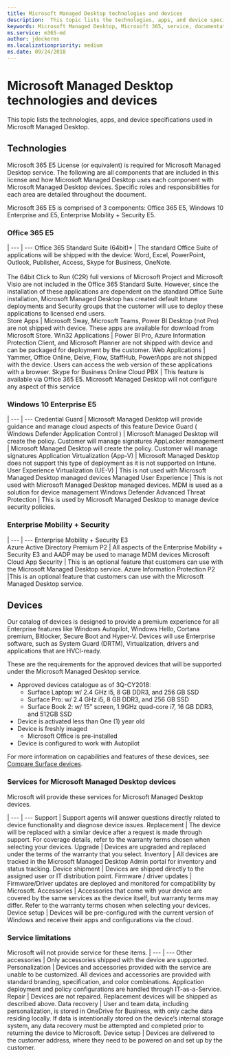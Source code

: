 ```yaml
---
title: Microsoft Managed Desktop technologies and devices
description:  This topic lists the technologies, apps, and device specifications used in Microsoft Managed Desktop.
keywords: Microsoft Managed Desktop, Microsoft 365, service, documentation
ms.service: m365-md
author: jdeckerms
ms.localizationpriority: medium
ms.date: 09/24/2018
---
```


# Microsoft Managed Desktop technologies and devices

This topic lists the technologies, apps, and device specifications used in Microsoft Managed Desktop.

<!-- Microsoft 365 E5; Device as a Service -->
<!-- in O365 table, standard suite, removed this sentence "Please see the Installation of Project/Visio 64bit Click to Run Addendum for important deployment instructions. -->

## Technologies

Microsoft 365 E5 License (or equivalent) is required for Microsoft Managed Desktop service. The following are all components that are included in this license and how Microsoft Managed Desktop uses each component with Microsoft Managed Desktop devices.  Specific roles and responsibilities for each area are detailed throughout the document. 

Microsoft 365 E5 is comprised of 3 components: Office 365 E5, Windows 10 Enterprise and E5, Enterprise Mobility + Security E5.  


### Office 365 E5
 |
 --- | ---
Office 365 Standard Suite (64bit)* | The standard Office Suite of applications will be shipped with the device:	Word, Excel, PowerPoint, Outlook, Publisher, Access, Skype for Business, OneNote.<br><br>The 64bit Click to Run (C2R) full versions of Microsoft Project and Microsoft Visio are not included in the Office 365 Standard Suite.  However, since the installation of these applications are dependent on the standard Office Suite installation, Microsoft Managed Desktop has created default Intune deployments and Security groups that the customer will use to deploy these applications to licensed end users.  
Store Apps |	Microsoft Sway, Microsoft Teams, Power BI Desktop (not Pro) are not shipped with device. These apps are available for download from Microsoft Store.
Win32 Applications |	Power BI Pro, Azure Information Protection Client, and Microsoft Planner are not shipped with device and can be packaged for deployment by the customer. 
Web Applications |	Yammer, Office Online, Delve, Flow, StaffHub, PowerApps are not shipped with the device. Users can access the web version of these applications with a browser.
Skype for Business Online Cloud PBX | This feature is available via Office 365 E5. Microsoft Managed Desktop will not configure any aspect of this service

### Windows 10 Enterprise E5

 |
 --- | ---
Credential Guard |	Microsoft Managed Desktop will provide guidance and manage cloud aspects of this feature
Device Guard ( Windows Defender Application Control )	| Microsoft Managed Desktop will create the policy. Customer will manage signatures
AppLocker management |	Microsoft Managed Desktop will create the policy. Customer will manage signatures
Application Virtualization (App-V) |	Microsoft Managed Desktop does not support this type of deployment as it is not supported on Intune.
User Experience Virtualization (UE-V) |	This is not used with Microsoft Managed Desktop managed devices
Managed User Experience	 | This is not used with Microsoft Managed Desktop managed devices. MDM is used as a solution for device management
Windows Defender Advanced Threat Protection |	This is used by Microsoft Managed Desktop to manage device security policies. 

### Enterprise Mobility + Security 

 |
 --- | ---
Enterprise Mobility + Security E3<br>Azure Active Directory Premium P2 |	All aspects of the Enterprise Mobility + Security E3 and AADP may be used to manage MDM devices
Microsoft Cloud App Security |	This is an optional feature that customers can use with the Microsoft Managed Desktop service.
Azure Information Protection P2	 |This is an optional feature that customers can use with the Microsoft Managed Desktop service.


## Devices

<!-- Device as a service -->

<!---
A device will be provided as a part of the Microsoft Managed Desktop service. Our catalog of devices is designed to ensure a premium experience for all Enterprise features like Windows Autopilot, Windows Hello, Cortana premium, Bitlocker, Secure Boot and Hyper-V. Devices will use Enterprise software, such as System Guard (DRTM), Virtualization, drivers and applications that are HVCI-ready.

Microsoft does not support configuring, managing, or supporting existing devices in a customer’s organization that were not provided as part of Microsoft Managed Desktop. There is also no PC recycle or buy back program for existing devices.

Current device catalog:

- Surface Laptop: w/ 2.4 GHz i5, 8 GB DDR3, and 256 GB SSD
- Surface Pro: w/ 2.4 GHz i5, 8 GB DDR3, and 256 GB SSD 
- Surface Book 2: w/ 1.9GHz quad-core i7, 16 GB DDR3, and 512GB SSD
-->

Our catalog of devices is designed to provide a premium experience for all Enterprise features like Windows Autopilot, Windows Hello, Cortana premium, Bitlocker, Secure Boot and Hyper-V. Devices will use Enterprise software, such as System Guard (DRTM), Virtualization, drivers and applications that are HVCI-ready. 

These are the requirements for the approved devices that will be supported under the Microsoft Managed Desktop service.
- Approved devices catalogue as of 3Q-CY2018:
    - Surface Laptop: w/ 2.4 GHz i5, 8 GB DDR3, and 256 GB SSD
    - Surface Pro: w/ 2.4 GHz i5, 8 GB DDR3, and 256 GB SSD 
    - Surface Book 2: w/ 15” screen, 1.9GHz quad-core i7, 16 GB DDR3, and 512GB SSD
- Device is activated less than One (1) year old
- Device is freshly imaged
    - Microsoft Office is pre-installed
- Device is configured to work with Autopilot 

For more information on capabilities and features of these devices, see [Compare Surface devices](https://www.microsoft.com/surface/devices/compare-devices).

### Services for Microsoft Managed Desktop devices 

Microsoft will provide these services for Microsoft Managed Desktop devices.

 | 
 --- | ---
Support	| Support agents will answer questions directly related to device functionality and diagnose device issues.
Replacement	| The device will be replaced with a similar device after a request is made through support. For coverage details, refer to the warranty terms chosen when selecting your devices.
Upgrade	| Devices are upgraded and replaced under the terms of the warranty that you select.
Inventory |	All devices are tracked in the Microsoft Managed Desktop Admin portal for inventory and status tracking.
Device shipment |	Devices are shipped directly to the assigned user or IT distribution point.
Firmware / driver updates |	Firmware/Driver updates are deployed and monitored for compatibility by Microsoft. 
Accessories	| Accessories that come with your device are covered by the same services as the device itself, but warranty terms may differ. Refer to the warranty terms chosen when selecting your devices. 
Device setup	| Devices will be pre-configured with the current version of Windows and receive their apps and configurations via the cloud. 

### Service limitations

Microsoft will not provide service for these items. 
 | 
 --- | ---
Other accessories |	Only accessories shipped with the device are supported.
Personalization |	Devices and accessories provided with the service are unable to be customized. All devices and accessories are provided with standard branding, specification, and color combinations. Application deployment and policy configurations are handled through IT-as-a-Service.
Repair |	Devices are not repaired. Replacement devices will be shipped as described above.
Data recovery |	User and team data, including personalization, is stored in OneDrive for Business, with only cache data residing locally. If data is intentionally stored on the device’s internal storage system, any data recovery must be attempted and completed prior to returning the device to Microsoft.
Device setup |	Devices are delivered to the customer address, where they need to be powered on and set up by the customer.

